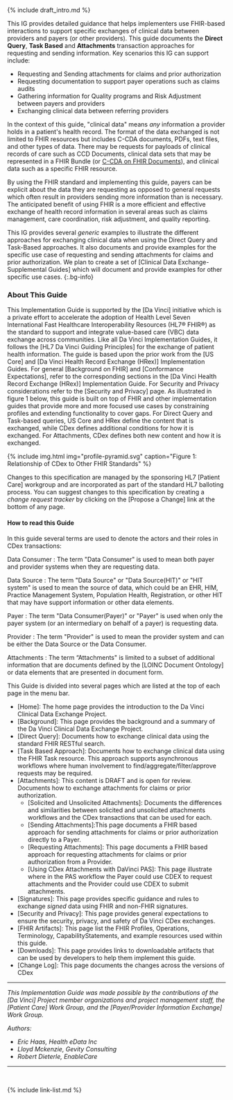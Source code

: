 
<!--{% raw %} {% include new-content-note.md %} {% endraw %}-->

{% include draft_intro.md %}

This IG provides detailed guidance that helps implementers use FHIR-based interactions to support specific exchanges of clinical data between providers and payers (or other providers).  This guide documents the **Direct Query**, **Task Based** and **Attachments** transaction approaches for requesting and sending information. Key scenarios this IG can support include:

 - <span class="bg-success" markdown="1">Requesting and</span><!-- new-content --> Sending attachments for claims and prior authorization
 - <span class="bg-success" markdown="1">Requesting documentation to support payer operations such as claims audits</span><!-- new-content -->
 - Gathering information for Quality programs and Risk Adjustment between payers and providers
 - Exchanging clinical data between referring providers


In the context of this guide, "clinical data" means *any* information a provider holds in a patient's health record. The format of the data exchanged is not limited to FHIR resources but includes C-CDA documents, PDFs, text files, and other types of data. There may be requests for payloads of clinical records of care such as CCD Documents, clinical data sets that may be represented in a FHIR Bundle (or [C-CDA on FHIR Documents](http://hl7.org/fhir/us/ccda/)), and clinical data such as a specific FHIR resource.

By using the FHIR standard and implementing this guide, payers can be explicit about the data they are requesting as opposed to general requests which often result in providers sending more information than is necessary. The anticipated benefit of using FHIR is a more efficient and effective exchange of health record information in several areas such as claims management, care coordination, risk adjustment, and quality reporting.

This IG provides several *generic* examples to illustrate the different approaches for exchanging clinical data when using the Direct Query and Task-Based approaches. <span class="bg-success" markdown="1">It also documents and provide examples for the specific use case of requesting and sending attachments for claims and prior authorization.</span><!-- new-content -->  We plan to create a set of [Clinical Data Exchange- Supplemental Guides] which will document and provide examples <span class="bg-success" markdown="1">for other</span><!-- new-content --> specific use cases.
{:.bg-info}

### About This Guide

This Implementation Guide is supported by the [Da Vinci] initiative which is a private effort to accelerate the adoption of Health Level Seven International Fast Healthcare Interoperability Resources (HL7® FHIR®) as the standard to support and integrate value-based care (VBC) data exchange across communities. Like all Da Vinci Implementation Guides, it follows the [HL7 Da Vinci Guiding Principles] for the exchange of patient health information.  The guide is based upon the prior work from the [US Core] and [Da Vinci Health Record Exchange (HRex)] Implementation Guides. <span class="bg-success" markdown="1">For general [Background on FHIR] and [Conformance Expectations], refer to the corresponding sections in the [Da Vinci Health Record Exchange (HRex)] Implementation Guide. For Security and Privacy considerations refer to the [Security and Privacy] page.</span><!-- new-content --> As illustrated in figure 1 below, this guide is built on top of FHIR and other implementation guides that provide more and more focused use cases by constraining profiles and extending functionality to cover gaps.  <span class="bg-success" markdown="1">For Direct Query and Task-based queries, US Core and HRex define the content that is exchanged, while CDex defines additional conditions for how it is exchanged. For Attachments, CDex defines both new content and how it is exchanged.</span><!-- new-content -->

{% include img.html img="profile-pyramid.svg" caption="Figure 1: Relationship of CDex to Other FHIR Standards" %}

Changes to this specification are managed by the sponsoring HL7 [Patient Care] workgroup and are incorporated as part of the standard HL7 balloting process. You can suggest changes to this specification by creating a *change request tracker* by clicking on the [Propose a Change] link at the bottom of any page.

#### How to read this Guide

<div class="bg-success" markdown="1">
In this guide several terms are used to denote the actors and their roles in CDex transactions:

Data Consumer
: The term "Data Consumer" is used to mean both payer and provider systems when they are requesting data.

Data Source
: The term "Data Source" or "Data Source(HIT)"  or "HIT system" is used to mean the source of data, which could be an EHR, HIM, Practice Management System, Population Health, Registration, or other HIT that may have support information or other data elements.

Payer
: The term  "Data Consumer(Payer)" or "Payer" is used when only the payer system (or an intermediary on behalf of a payer) is requesting data. 

Provider
: The term "Provider" is used to mean the provider system and can be either the Data Source or the Data Consumer.

Attachments
: The term “Attachments" is limited to a subset of additional information that are documents defined by the [LOINC Document Ontology] or data elements that are presented in document form.
</div><!-- new-content -->

This Guide is divided into several pages which are listed at the top of each page in the menu bar.

- [Home]\: The home page provides the introduction to the Da Vinci Clinical Data Exchange Project.
- [Background]\: This page provides the background and a summary of the Da Vinci Clinical Data Exchange Project.
- [Direct Query]\: Documents how to exchange clinical data using the standard FHIR RESTful search.
- [Task Based Approach]\: Documents how to exchange clinical data using the FHIR Task resource. This approach supports asynchronous workflows where human involvement to find/aggregate/filter/approve requests may be required.
- <span class="bg-success" markdown="1">[Attachments]\: <span class="bg-warning">This content is DRAFT and is open for review.</span> Documents how to exchange attachments for claims or prior authorization.</span><!-- new-content -->
    - <span class="bg-success" markdown="1">[Solicited and Unsolicited Attachments]\: Documents the differences and similarities between solicited and unsolicited attachments workflows and the CDex transactions that can be used for each.</span><!-- new-content -->
    - <span class="bg-success" markdown="1">[Sending Attachments]\:This page documents a FHIR based approach for sending attachments for claims or prior authorization directly to a Payer.</span><!-- new-content -->
    - <span class="bg-success" markdown="1">[Requesting Attachments]\: This page documents a FHIR based approach for requesting attachments for claims or prior authorization from a Provider.</span><!-- new-content -->
    - <span class="bg-success" markdown="1">[Using CDex Attachments with DaVinci PAS]\: This page illustrate where in the PAS workflow the Payer could use CDEX to request attachments and the Provider could use CDEX to submit attachments.</span><!-- new-content -->
- [Signatures]\: This page provides specific guidance and rules to exchange *signed* data using FHIR and non-FHIR signatures.
- [Security and Privacy]\: This page provides general expectations to ensure the security, privacy, and safety of Da Vinci CDex exchanges.
- [FHIR Artifacts]\: This page list the FHIR Profiles, Operations, Terminology, CapabilityStatements, and example resources used within this guide.
- [Downloads]\: This page provides links to downloadable artifacts that can be used by developers to help them implement this guide.
- [Change Log]\: This page documents the changes across the versions of CDex

---

*This Implementation Guide was made possible by the contributions of the [Da Vinci] Project member organizations and project management staff, the [Patient Care] Work Group, and the [Payer/Provider Information Exchange] Work Group.*

*Authors:*

- *Eric Haas, Health eData Inc*
- *Lloyd Mckenzie, Gevity Consulting*
- *Robert Dieterle, EnableCare*

---

<br />

{% include link-list.md %}
